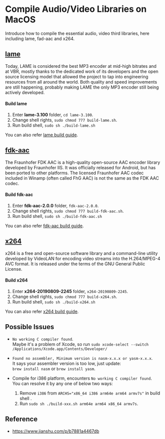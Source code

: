 # Compile Audio/Video Libraries on MacOS
Introduce how to compile the essential audio, video third libraries, here including lame, fad-aac and x264.

## [lame](http://lame.sourceforge.net/download.php)

Today, LAME is considered the best MP3 encoder at mid-high bitrates and at VBR, mostly thanks to the dedicated work of its developers and the open source licensing model that allowed the project to tap into engineering resources from all around the world. Both quality and speed improvements are still happening, probably making LAME the only MP3 encoder still being actively developed.

#### Build lame  

1. Enter **lame-3.100** folder, `cd lame-3.100`.
2. Change shell rights, `sudo chmod 777 build-lame.sh`.
3. Run build shell, `sudo sh ./build-lame.sh` 

You can also refer [lame build guide](lame-3.100/README.md).


## [fdk-aac](https://sourceforge.net/projects/opencore-amr/files/fdk-aac/)

The Fraunhofer FDK AAC is a high-quality open-source AAC encoder library developed by Fraunhofer IIS. It was officially released for Android, but has been ported to other platforms. The licensed Fraunhofer AAC codec included in Winamp (often called FhG AAC) is not the same as the FDK AAC codec.

#### Build fdk-aac  

1. Enter **fdk-aac-2.0.0** folder, `fdk-aac-2.0.0`.
2. Change shell rights, `sudo chmod 777 build-fdk-aac.sh`.
3. Run build shell, `sudo sh ./build-fdk-aac.sh` 

You can also refer [fdk-aac build guide](fdk-aac-2.0.0/README.md).

## [x264](https://www.videolan.org/developers/x264.html)

x264 is a free and open-source software library and a command-line utility developed by VideoLAN for encoding video streams into the H.264/MPEG-4 AVC format. It is released under the terms of the GNU General Public License.

#### Build x264  

1. Enter **x264-20190809-2245** folder, `x264-20190809-2245`.
2. Change shell rights, `sudo chmod 777 build-x264.sh`.
3. Run build shell, `sudo sh ./build-x264.sh` 

You can also refer [x264 build guide](x264-20190809-2245/README.md).


## Possible Issues

- `No working C compiler found`.  
  Maybe it's a problem of Xcode, so run `sudo xcode-select --switch /Applications/Xcode.app/Contents/Developer/`
  
- `Found no assembler, Minimum version is nasm-x.x.x or yasm-x.x.x`.  
  It says your assembler version is too low, just update:  
  `brew install nasm` or `brew install yasm`.
  
- Compile for i386 platform, encounters `No working C compiler found`.  
  You can resolve it by any one of below two ways:
  1. Remove `i386` from `ARCHS="x86_64 i386 arm64e arm64 armv7s"` in build shell .
  2. Run `sudo sh ./build-xxx.sh arm64e arm64 x86_64 armv7s`.

  
## Reference

- https://www.jianshu.com/p/b7881a4467db

